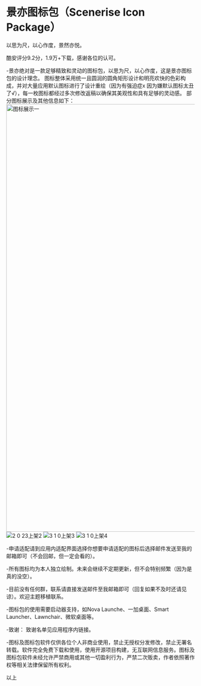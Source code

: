# 景亦图标包（Scenerise Icon Package）
以思为尺，以心作度，景然亦悦。

酷安评分9.2分，1.9万+下载，感谢各位的认可。

-景亦绝对是一款足够精致和灵动的图标包，以思为尺，以心作度，这是景亦图标包的设计理念。 图标整体采用统一且圆润的圆角矩形设计和明亮欢快的色彩构成，并对大量应用默认图标进行了设计重绘（因为有强迫症x 因为嫌默认图标太丑了√），每一枚图标都经过多次修改返稿以确保其美观性和具有足够的灵动感。 部分图标展示及其他信息如下：
<img src="https://github.com/Yinyuwiey/Scenerise/assets/61231270/44e83ae3-92d5-4b24-b661-dd4b0223ef79" width="540" height="1140" alt="图标展示一"/><br/>
![2 0 23上架2](https://github.com/Yinyuwiey/Scenerise/assets/61231270/700c7625-03e3-4e83-8581-26fcde54f503)
![3 1 0上架3](https://github.com/Yinyuwiey/Scenerise/assets/61231270/06c204aa-94df-48a7-88bf-6281c6d572e9)
![3 1 0上架4](https://github.com/Yinyuwiey/Scenerise/assets/61231270/5d3f1305-0e94-4aa1-882d-820d72d0304a)

-申请适配请到应用内适配界面选择你想要申请适配的图标后选择邮件发送至我的邮箱即可（不会回邮，但一定会看的）。 

-所有图标均为本人独立绘制。未来会继续不定期更新，但不会特别频繁（因为是真的没空）。 

-目前没有任何群，联系请直接发送邮件至我邮箱即可（回复如果不及时还请见谅）。欢迎主题移植联系。 

-图标包的使用需要启动器支持，如Nova Launche、一加桌面、Smart Launcher、Lawnchair、微软桌面等。 

-致谢： 致谢名单见应用程序内链接。 

-图标及图标包软件仅供各位个人非商业使用，禁止无授权分发修改，禁止无署名转载。软件完全免费下载和使用，使用开源项目构建，无互联网信息服务。图标及图标包软件未经允许严禁商用或其他一切盈利行为，严禁二次贩卖，作者依照著作权等相关法律保留所有权利。

以上
